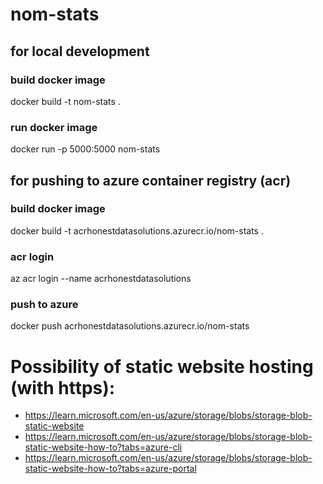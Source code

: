 # nom-stats

## for local development
### build docker image
docker build -t nom-stats .

### run docker image
docker run -p 5000:5000 nom-stats

## for pushing to azure container registry (acr)
### build docker image
docker build -t acrhonestdatasolutions.azurecr.io/nom-stats .

### acr login
az acr login --name acrhonestdatasolutions

### push to azure
docker push acrhonestdatasolutions.azurecr.io/nom-stats

# Possibility of static website hosting (with https):
-  https://learn.microsoft.com/en-us/azure/storage/blobs/storage-blob-static-website
-  https://learn.microsoft.com/en-us/azure/storage/blobs/storage-blob-static-website-how-to?tabs=azure-cli
-  https://learn.microsoft.com/en-us/azure/storage/blobs/storage-blob-static-website-how-to?tabs=azure-portal
